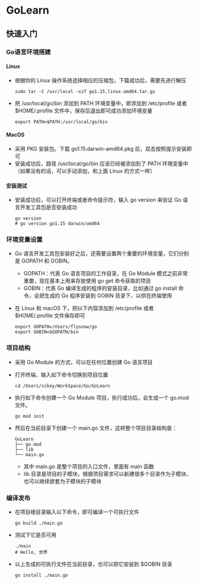 # GoLearn

## 快速入门



### Go语言环境搭建

#### Linux

* 根据你的 Linux 操作系统选择相应的压缩包，下载成功后，需要先进行解压

    ```shell
    sudo tar -C /usr/local -xzf go1.15.linux-amd64.tar.gz
    ```

* 把 /usr/local/go/bin 添加到 PATH 环境变量中，即添加到 /etc/profile 或者 $HOME/.profile 文件中，保存后退出即可成功添加环境变量

    ```shell
    export PATH=$PATH:/usr/local/go/bin
    ```

#### MacOS

* 采用 PKG 安装包。下载 go1.15.darwin-amd64.pkg 后，双击按照提示安装即可
* 安装成功后，路径 /usr/local/go/bin 应该已经被添加到了 PATH 环境变量中（如果没有的话，可以手动添加，和上面 Linux 的方式一样）

#### 安装测试

* 安装成功后，可以打开终端或者命令提示符，输入 go version 来验证 Go 语言开发工具包是否安装成功

    ```shell
    go version
    # go version go1.15 darwin/amd64
    ```



### 环境变量设置

* Go 语言开发工具包安装好之后，还需要设置两个重要的环境变量，它们分别是 GOPATH 和 GOBIN。
    * GOPATH：代表 Go 语言项目的工作目录，在 Go Module 模式之前非常重要，现在基本上用来存放使用 go get 命令获取的项目
    * GOBIN：代表 Go 编译生成的程序的安装目录，比如通过 go install 命令，会把生成的 Go 程序安装到 GOBIN 目录下，以供在终端使用

* 在 Linux 和 macOS 下，把以下内容添加到 /etc/profile 或者 $HOME/.profile 文件保存即可

    ```shell
    export GOPATH=/Users/flysnow/go
    export GOBIN=$GOPATH/bin
    ```



### 项目结构

* 采用 Go Module 的方式，可以在任何位置创建 Go 语言项目

* 打开终端，输入如下命令切换到项目位置

    ```shell
    cd /Users/sikey/WorkSpace/Go/GoLearn
    ```

* 执行如下命令创建一个 Go Module 项目，执行成功后，会生成一个 go.mod 文件。

    ```shell
    go mod init
    ```

* 然后在当前目录下创建一个 main.go 文件，这样整个项目目录结构是：

    ```shell
    GoLearn
    ├── go.mod
    ├── lib
    └── main.go
    ```

    * 其中 main.go 是整个项目的入口文件，里面有 main 函数
    * lib 目录是项目的子模块，根据项目需求可以新建很多个目录作为子模块，也可以继续嵌套为子模块的子模块



### 编译发布

* 在项目根目录输入以下命令，即可编译一个可执行文件

    ```shell
    go build ./main.go
    ```

* 测试下它是否可用

    ```shell
    ./main 
    # Hello, 世界
    ```

* 以上生成的可执行文件在当前目录，也可以把它安装到 $GOBIN 目录

    ```shell
    go install ./main.go
    ```



